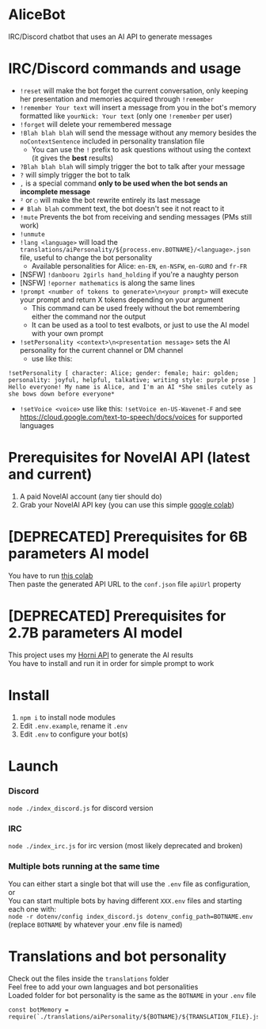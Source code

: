 # AliceBot

IRC/Discord chatbot that uses an AI API to generate messages

# IRC/Discord commands and usage

- `!reset` will make the bot forget the current conversation, only keeping her presentation and memories acquired
  through `!remember`
- `!remember Your text` will insert a message from you in the bot's memory formatted like `yourNick: Your text` (only
  one `!remember` per user)
- `!forget` will delete your remembered message
- `!Blah blah blah` will send the message without any memory besides the `noContextSentence` included in personality
  translation file
  - You can use the `!` prefix to ask questions without using the context (it gives the **best** results)
- `?Blah blah blah` will simply trigger the bot to talk after your message
- `?` will simply trigger the bot to talk
- `,` is a special command **only to be used when the bot sends an incomplete message**
- `²` or `○` will make the bot rewrite entirely its last message
- `# Blah blah` comment text, the bot doesn't see it not react to it
- `!mute` Prevents the bot from receiving and sending messages (PMs still work)
- `!unmute`
- `!lang <language>` will load the `translations/aiPersonality/${process.env.BOTNAME}/<language>.json`
  file, useful to change the bot personality
  - Available personalities for Alice: `en-EN`, `en-NSFW`, `en-GURO` and `fr-FR`
- [NSFW] `!danbooru 2girls hand_holding` if you're a naughty person
- [NSFW] `!eporner mathematics` is along the same lines
- `!prompt <number of tokens to generate>\n<your prompt>` will execute your prompt and return X tokens depending on your argument
  - This command can be used freely without the bot remembering either the command nor the output
  - It can be used as a tool to test evalbots, or just to use the AI model with your own prompt
- `!setPersonality <context>\n<presentation message>` sets the AI personality for the current channel or DM channel
  - use like this:
```
!setPersonality [ character: Alice; gender: female; hair: golden; personality: joyful, helpful, talkative; writing style: purple prose ]
Hello everyone! My name is Alice, and I'm an AI *She smiles cutely as she bows down before everyone*
```
- `!setVoice <voice>` use like this: `!setVoice en-US-Wavenet-F` and see https://cloud.google.com/text-to-speech/docs/voices for supported languages

# Prerequisites for NovelAI API (latest and current)
1. A paid NovelAI account (any tier should do)
2. Grab your NovelAI API key (you can use this simple [google colab](https://colab.research.google.com/drive/1TKRNYKxWTJXjZcFbhK3RnsuZBpPIdW8_))

# [DEPRECATED] Prerequisites for 6B parameters AI model

You have to run [this colab](https://colab.research.google.com/gist/nolialsea/ba93c54a09b95e3306b69fd2480183e7/gpt-j-6b-inference-demo.ipynb#scrollTo=bsIUxnOdBAYu)  
Then paste the generated API URL to the `conf.json` file `apiUrl` property

# [DEPRECATED] Prerequisites for 2.7B parameters AI model

This project uses my [Horni API](https://gitlab.com/nolialsea/horni-api) to generate the AI results  
You have to install and run it in order for simple prompt to work

# Install

1. `npm i` to install node modules
2. Edit `.env.example`, rename it `.env`
3. Edit `.env` to configure your bot(s)

# Launch

### Discord
`node ./index_discord.js` for discord version

### IRC
`node ./index_irc.js` for irc version (most likely deprecated and broken)

### Multiple bots running at the same time
You can either start a single bot that will use the `.env` file as configuration, or  
You can start multiple bots by having different `XXX.env` files and starting each one with:  
`node -r dotenv/config index_discord.js dotenv_config_path=BOTNAME.env`  
(replace `BOTNAME` by whatever your .env file is named)

# Translations and bot personality

Check out the files inside the `translations` folder   
Feel free to add your own languages and bot personalities  
Loaded folder for bot personality is the same as the `BOTNAME` in your `.env` file

```
const botMemory = require(`./translations/aiPersonality/${BOTNAME}/${TRANSLATION_FILE}.json`)
```